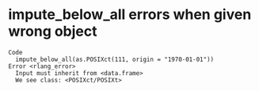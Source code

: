# impute_below_all errors when given wrong object

    Code
      impute_below_all(as.POSIXct(111, origin = "1970-01-01"))
    Error <rlang_error>
      Input must inherit from <data.frame>
      We see class: <POSIXct/POSIXt>

